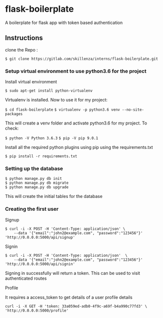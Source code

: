 # flask-boilerplate
A boilerplate for flask app with token based authentication

## Instructions

clone the Repo :

`$ git clone https://gitlab.com/skillenza/interns/flask-boilerplate.git`

### Setup virtual environment to use python3.6 for the project

Install virtual environment

`$ sudo apt-get install python-virtualenv`

Virtualenv is installed. Now to use it for my project:

`$ cd flask-boilerplate`
`$ virtualenv -p python3.6 venv --no-site-packages`

This will create a venv folder and activate python3.6 for my project. To check:

`$ python -V Python 3.6.3`
`$ pip -V pip 9.0.1`

Install all the required python plugins using pip using the requirements.txt

`$ pip install -r requirements.txt`

### Setting up the database

```
$ python manage.py db init
$ python manage.py db migrate
$ python manage.py db upgrade
```

This will create the initial tables for the database

### Creating the first user

Signup

```
$ curl -i -X POST -H 'Content-Type: application/json' \
    --data '{"email":"john2@example.com", "password":"123456"}' 'http://0.0.0.0:5000/api/signup'
```
Signin

```
$ curl -i -X POST -H 'Content-Type: application/json'  \
    --data '{"email":"john2@example.com", "password":"123456"}' 'http://0.0.0.0:5000/api/signin'
```

Signing in successfully will return a token. This can be used to visit authenticated routes

Profile

It requires a access_token to get details of a user profile details

```
curl -i -X GET -H 'token: 33a059ed-adb0-4f9c-a69f-b4a990c77fd3' \
'http://0.0.0.0:5000/profile'
```
